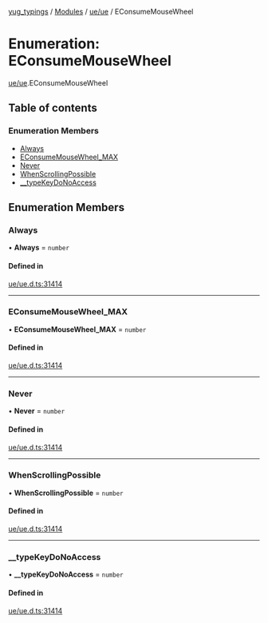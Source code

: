 [yug_typings](../README.md) / [Modules](../modules.md) / [ue/ue](../modules/ue_ue.md) / EConsumeMouseWheel

# Enumeration: EConsumeMouseWheel

[ue/ue](../modules/ue_ue.md).EConsumeMouseWheel

## Table of contents

### Enumeration Members

- [Always](ue_ue.EConsumeMouseWheel.md#always)
- [EConsumeMouseWheel\_MAX](ue_ue.EConsumeMouseWheel.md#econsumemousewheel_max)
- [Never](ue_ue.EConsumeMouseWheel.md#never)
- [WhenScrollingPossible](ue_ue.EConsumeMouseWheel.md#whenscrollingpossible)
- [\_\_typeKeyDoNoAccess](ue_ue.EConsumeMouseWheel.md#__typekeydonoaccess)

## Enumeration Members

### Always

• **Always** = `number`

#### Defined in

[ue/ue.d.ts:31414](https://github.com/YugMetaverse/yug_typings/blob/25cad34/ue/ue.d.ts#L31414)

___

### EConsumeMouseWheel\_MAX

• **EConsumeMouseWheel\_MAX** = `number`

#### Defined in

[ue/ue.d.ts:31414](https://github.com/YugMetaverse/yug_typings/blob/25cad34/ue/ue.d.ts#L31414)

___

### Never

• **Never** = `number`

#### Defined in

[ue/ue.d.ts:31414](https://github.com/YugMetaverse/yug_typings/blob/25cad34/ue/ue.d.ts#L31414)

___

### WhenScrollingPossible

• **WhenScrollingPossible** = `number`

#### Defined in

[ue/ue.d.ts:31414](https://github.com/YugMetaverse/yug_typings/blob/25cad34/ue/ue.d.ts#L31414)

___

### \_\_typeKeyDoNoAccess

• **\_\_typeKeyDoNoAccess** = `number`

#### Defined in

[ue/ue.d.ts:31414](https://github.com/YugMetaverse/yug_typings/blob/25cad34/ue/ue.d.ts#L31414)
